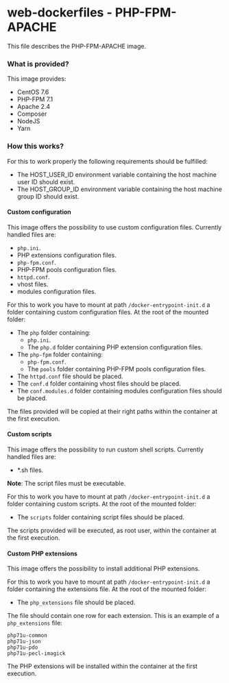 # web-dockerfiles - PHP-FPM-APACHE
This file describes the PHP-FPM-APACHE image.

### What is provided?
This image provides:

* CentOS 7.6
* PHP-FPM 7.1
* Apache 2.4
* Composer
* NodeJS
* Yarn

### How this works?
For this to work properly the following requirements should be fulfilled:

* The HOST_USER_ID environment variable containing the host machine user ID should exist.
* The HOST_GROUP_ID environment variable containing the host machine group ID should exist.

#### Custom configuration 
This image offers the possibility to use custom configuration files.
Currently handled files are:

* `php.ini`.
* PHP extensions configuration files.
* `php-fpm.conf`.
* PHP-FPM pools configuration files.
* `httpd.conf`.
* vhost files.
* modules configuration files.

For this to work you have to mount at path `/docker-entrypoint-init.d` a folder 
containing custom configuration files. At the root of the mounted folder:

* The `php` folder containing:
    * `php.ini`.
    * The `php.d` folder containing PHP extension configuration files.
* The `php-fpm` folder containing:
    * `php-fpm.conf`.
    * The `pools` folder containing PHP-FPM pools configuration files.
* The `httpd.conf` file should be placed.
* The `conf.d` folder containing vhost files should be placed.
* The `conf.modules.d` folder containing modules configuration files should be placed.

The files provided will be copied at their right paths within the container 
at the first execution.

#### Custom scripts 
This image offers the possibility to run custom shell scripts.
Currently handled files are:

* *.sh files.

**Note**: The script files must be executable.

For this to work you have to mount at path `/docker-entrypoint-init.d` a folder 
containing custom scripts. At the root of the mounted folder:

* The `scripts` folder containing script files should be placed.

The scripts provided will be executed, as root user, within the container at the first execution.

#### Custom PHP extensions
This image offers the possibility to install additional PHP extensions.
 
For this to work you have to mount at path `/docker-entrypoint-init.d` a folder 
containing the extensions file. At the root of the mounted folder:
 
* The `php_extensions` file should be placed.
 
The file should contain one row for each extension. This is an example of a `php_extensions` file:

```
php71u-common
php71u-json
php71u-pdo
php71u-pecl-imagick
```
 
The PHP extensions will be installed within the container at the first execution.
